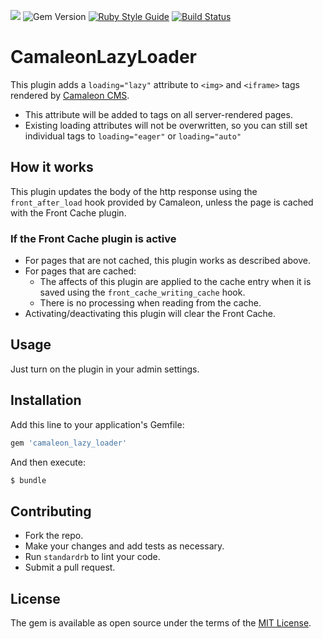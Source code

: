 ![](https://img.shields.io/badge/ruby-2.5%2B-red.svg)
![Gem Version](https://img.shields.io/gem/v/camaleon_image_optimizer.svg?colorB=blue)
[![Ruby Style Guide](https://img.shields.io/badge/code_style-standard-brightgreen.svg)](https://github.com/testdouble/standard)
[![Build Status](https://travis-ci.com/brian-kephart/camaleon_lazy_loader.svg?branch=master)](https://travis-ci.org/brian-kephart/camaleon_lazy_loader)

# CamaleonLazyLoader
This plugin adds a `loading="lazy"` attribute to `<img>` and `<iframe>` tags rendered by [Camaleon CMS](https://github.com/owen2345/camaleon-cms).
- This attribute will be added to tags on all server-rendered pages.
- Existing loading attributes will not be overwritten, so you can still set individual tags to `loading="eager"` or `loading="auto"`

## How it works
This plugin updates the body of the http response using the `front_after_load` hook provided by Camaleon, unless the page is cached with the Front Cache plugin.

### If the Front Cache plugin is active
- For pages that are not cached, this plugin works as described above.
- For pages that are cached:
    - The affects of this plugin are applied to the cache entry when it is saved using the `front_cache_writing_cache` hook.
    - There is no processing when reading from the cache.
- Activating/deactivating this plugin will clear the Front Cache.

## Usage
Just turn on the plugin in your admin settings.

## Installation
Add this line to your application's Gemfile:

```ruby
gem 'camaleon_lazy_loader'
```

And then execute:
```bash
$ bundle
```

## Contributing
- Fork the repo.
- Make your changes and add tests as necessary.
- Run `standardrb` to lint your code.
- Submit a pull request.

## License
The gem is available as open source under the terms of the [MIT License](https://opensource.org/licenses/MIT).
